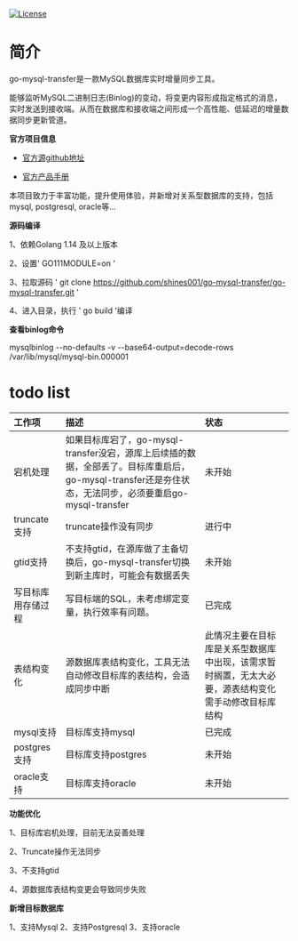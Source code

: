 [![License](https://img.shields.io/badge/license-Apache%202-4EB1BA.svg)](https://www.apache.org/licenses/LICENSE-2.0.html)

# 简介

go-mysql-transfer是一款MySQL数据库实时增量同步工具。

能够监听MySQL二进制日志(Binlog)的变动，将变更内容形成指定格式的消息，实时发送到接收端。从而在数据库和接收端之间形成一个高性能、低延迟的增量数据同步更新管道。

**官方项目信息**

* [官方源github地址](https://github.com/wj596/go-mysql-transfer)


* [官方产品手册](https://www.kancloud.cn/wj596/go-mysql-transfer/2064425)

 本项目致力于丰富功能，提升使用体验，并新增对关系型数据库的支持，包括mysql, postgresql, oracle等...


**源码编译**

1、依赖Golang 1.14 及以上版本

2、设置' GO111MODULE=on '

3、拉取源码 ' git clone https://github.com/shines001/go-mysql-transfer/go-mysql-transfer.git '

4、进入目录，执行 ' go build '编译

**查看binlog命令**

mysqlbinlog  --no-defaults   -v --base64-output=decode-rows /var/lib/mysql/mysql-bin.000001


# todo list

| 工作项 |  描述   |  状态 |
| :------ | :------ | :------ |
| 宕机处理 |  如果目标库宕了，go-mysql-transfer没宕，源库上后续插的数据，全部丢了。目标库重启后，go-mysql-transfer还是夯住状态，无法同步，必须要重启go-mysql-transfer |   未开始 |
| truncate支持 |truncate操作没有同步  | 进行中 |
| gtid支持  |不支持gtid，在源库做了主备切换后，go-mysql-transfer切换到新主库时，可能会有数据丢失|未开始| 
| 写目标库用存储过程|写目标端的SQL，未考虑绑定变量，执行效率有问题。|已完成|
| 表结构变化| 源数据库表结构变化，工具无法自动修改目标库的表结构，会造成同步中断|此情况主要在目标库是关系型数据库中出现，该需求暂时搁置，无太大必要，源表结构变化需手动修改目标库结构|
| mysql支持| 目标库支持mysql|已完成|
| postgres支持 | 目标库支持postgres | 未开始|
| oracle支持 | 目标库支持oracle| 未开始|

**功能优化**

1、目标库宕机处理，目前无法妥善处理

2、Truncate操作无法同步

3、不支持gtid

4、源数据库表结构变更会导致同步失败


**新增目标数据库**

1、支持Mysql 
2、支持Postgresql
3、支持oracle
